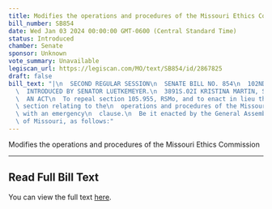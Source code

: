 ```yaml
---
title: Modifies the operations and procedures of the Missouri Ethics Commission
bill_number: SB854
date: Wed Jan 03 2024 00:00:00 GMT-0600 (Central Standard Time)
status: Introduced
chamber: Senate
sponsor: Unknown
vote_summary: Unavailable
legiscan_url: https://legiscan.com/MO/text/SB854/id/2867825
draft: false
bill_text: "|\n  SECOND REGULAR SESSION\n  SENATE BILL NO. 854\n  102ND GENERA L ASSEMBLY\n\
  \  INTRODUCED BY SENATOR LUETKEMEYER.\n  3891S.02I KRISTINA MARTIN, Secretary\n\
  \  AN ACT\n  To repeal section 105.955, RSMo, and to enact in lieu thereof one new\
  \ section relating to the\n  operations and procedures of the Missouri ethics commission,\
  \ with an emergency\n  clause.\n  Be it enacted by the General Assembly of the State\
  \ of Missouri, as follows:"
---
```

Modifies the operations and procedures of the Missouri Ethics Commission

---

## Read Full Bill Text

You can view the full text [here](https://legiscan.com/MO/text/SB854/id/2867825).

